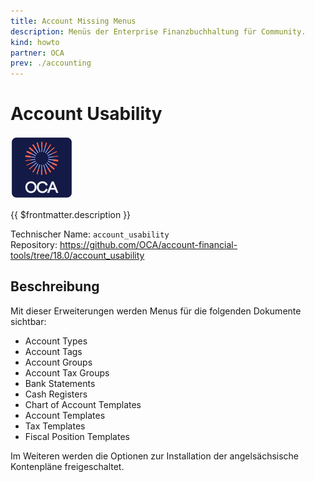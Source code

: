 ```yaml
---
title: Account Missing Menus
description: Menüs der Enterprise Finanzbuchhaltung für Community.
kind: howto
partner: OCA
prev: ./accounting
---
```


# Account Usability

![icon_oca_app](attachments/icon_oca_app.png)

{{ $frontmatter.description }}

Technischer Name: `account_usability`\
Repository: <https://github.com/OCA/account-financial-tools/tree/18.0/account_usability>

## Beschreibung

Mit dieser Erweiterungen werden Menus für die folgenden Dokumente sichtbar:

- Account Types
- Account Tags
- Account Groups
- Account Tax Groups
- Bank Statements
- Cash Registers
- Chart of Account Templates
- Account Templates
- Tax Templates
- Fiscal Position Templates

Im Weiteren werden die Optionen zur Installation der angelsächsische Kontenpläne freigeschaltet.
